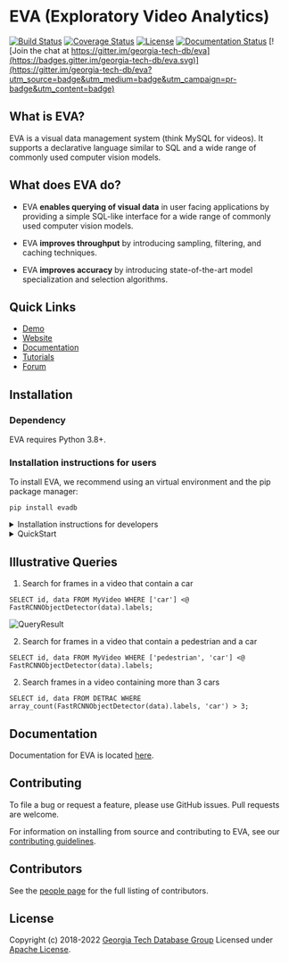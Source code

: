 # EVA (Exploratory Video Analytics)

[![Build Status](https://circleci.com/gh/georgia-tech-db/eva.svg?style=svg)](https://circleci.com/gh/georgia-tech-db/eva)
[![Coverage Status](https://coveralls.io/repos/github/georgia-tech-db/eva/badge.svg?branch=master)](https://coveralls.io/github/georgia-tech-db/eva?branch=master)
[![License](https://img.shields.io/badge/License-Apache%202.0-blue.svg)](https://opensource.org/licenses/Apache-2.0)
[![Documentation Status](https://readthedocs.org/projects/exvian/badge/?version=latest)](https://evagatech.readthedocs.io/en/latest/index.html) [![Join the chat at https://gitter.im/georgia-tech-db/eva](https://badges.gitter.im/georgia-tech-db/eva.svg)](https://gitter.im/georgia-tech-db/eva?utm_source=badge&utm_medium=badge&utm_campaign=pr-badge&utm_content=badge)

## What is EVA?

EVA is a visual data management system (think MySQL for videos). It supports a declarative language similar to SQL and a wide range of commonly used  computer vision models.

## What does EVA do?

* EVA **enables querying of visual data** in user facing applications by providing a simple SQL-like interface for a wide range of commonly used computer vision models.

* EVA **improves throughput** by introducing sampling, filtering, and caching techniques.

* EVA **improves accuracy** by introducing state-of-the-art model specialization and selection algorithms.

## Quick Links
* [Demo](https://ada-00.cc.gatech.edu/eva/playground)
* [Website](https://georgia-tech-db.github.io/eva/index.html)
* [Documentation](https://evagatech.readthedocs.io/en/latest/)
* [Tutorials](https://github.com/georgia-tech-db/eva/tree/master/tutorials)
* [Forum](https://gitter.im/georgia-tech-db/eva)

## Installation

### Dependency
EVA requires Python 3.8+. 

### Installation instructions for users
To install EVA, we recommend using an virtual environment and the pip package manager:
```shell
pip install evadb
```

<details><summary>Installation instructions for developers</summary>
<p>

EVA requires Java 8. On Ubuntu, you can install using this command: `sudo -E apt install -y openjdk-8-jdk openjdk-8-jre`.

```shell
git clone https://github.com/georgia-tech-db/eva.git && cd eva
python3 -m venv env38
. env38/bin/activate
pip install --upgrade pip
sh script/antlr4/generate_parser.sh
pip install .
```

</p>
</details>

<details><summary> QuickStart </summary>
<p>
1. Start the EVA server and the client programs:

- Launch server: `eva_server&`

- Launch client: `eva_client`

2. `UPLOAD` a video using the client (we use [ua_detrac.mp4](data/ua_detrac/ua_detrac.mp4) as an example):
```mysql
UPLOAD INFILE 'data/ua_detrac/ua_detrac.mp4' PATH 'test_video.mp4';
```

3. Run the `LOAD` command in the client:
```mysql
LOAD DATA INFILE 'test_video.mp4' INTO MyVideo;
```

4. Here is a simple query:
```mysql
SELECT id, data FROM MyVideo WHERE id < 5;
```
</p>
</details>

## Illustrative Queries

1. Search for frames in a video that contain a car
```mysql
SELECT id, data FROM MyVideo WHERE ['car'] <@ FastRCNNObjectDetector(data).labels;
```
![QueryResult](https://georgia-tech-db.github.io/eva/Img/car.gif)

2. Search for frames in a video that contain  a pedestrian and a car
```mysql
SELECT id, data FROM MyVideo WHERE ['pedestrian', 'car'] <@ FastRCNNObjectDetector(data).labels;
```

2. Search frames in a video containing more than 3 cars
```mysql
SELECT id, data FROM DETRAC WHERE array_count(FastRCNNObjectDetector(data).labels, 'car') > 3;
```

## Documentation

Documentation for EVA is located [here](https://evagatech.readthedocs.io/).

## Contributing

To file a bug or request a feature, please use GitHub issues. Pull requests are welcome.

For information on installing from source and contributing to EVA, see our
[contributing guidelines](./CONTRIBUTING.md).

## Contributors

See the [people page](https://github.com/georgia-tech-db/eva/graphs/contributors) for the full listing of contributors.

## License
Copyright (c) 2018-2022 [Georgia Tech Database Group](http://db.cc.gatech.edu/)
Licensed under [Apache License](LICENSE).
